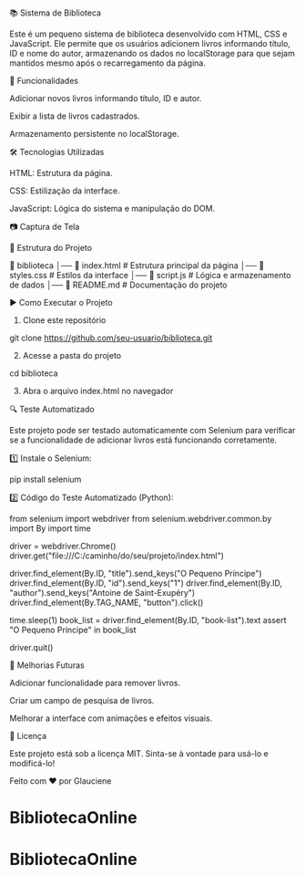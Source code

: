 📚 Sistema de Biblioteca

Este é um pequeno sistema de biblioteca desenvolvido com HTML, CSS e JavaScript. Ele permite que os usuários adicionem livros informando título, ID e nome do autor, armazenando os dados no localStorage para que sejam mantidos mesmo após o recarregamento da página.

🚀 Funcionalidades

Adicionar novos livros informando título, ID e autor.

Exibir a lista de livros cadastrados.

Armazenamento persistente no localStorage.


🛠️ Tecnologias Utilizadas

HTML: Estrutura da página.

CSS: Estilização da interface.

JavaScript: Lógica do sistema e manipulação do DOM.


📷 Captura de Tela



📂 Estrutura do Projeto

📂 biblioteca
│── 📜 index.html        # Estrutura principal da página
│── 📜 styles.css        # Estilos da interface
│── 📜 script.js         # Lógica e armazenamento de dados
│── 📜 README.md         # Documentação do projeto

▶️ Como Executar o Projeto

1. Clone este repositório



git clone https://github.com/seu-usuario/biblioteca.git

2. Acesse a pasta do projeto



cd biblioteca

3. Abra o arquivo index.html no navegador



🔍 Teste Automatizado

Este projeto pode ser testado automaticamente com Selenium para verificar se a funcionalidade de adicionar livros está funcionando corretamente.

1️⃣ Instale o Selenium:

pip install selenium

2️⃣ Código do Teste Automatizado (Python):

from selenium import webdriver
from selenium.webdriver.common.by import By
import time

driver = webdriver.Chrome()
driver.get("file:///C:/caminho/do/seu/projeto/index.html")

driver.find_element(By.ID, "title").send_keys("O Pequeno Príncipe")
driver.find_element(By.ID, "id").send_keys("1")
driver.find_element(By.ID, "author").send_keys("Antoine de Saint-Exupéry")
driver.find_element(By.TAG_NAME, "button").click()

time.sleep(1)
book_list = driver.find_element(By.ID, "book-list").text
assert "O Pequeno Príncipe" in book_list

driver.quit()

📌 Melhorias Futuras

Adicionar funcionalidade para remover livros.

Criar um campo de pesquisa de livros.

Melhorar a interface com animações e efeitos visuais.


📜 Licença

Este projeto está sob a licença MIT. Sinta-se à vontade para usá-lo e modificá-lo!


Feito com ❤️ por Glauciene 
# BibliotecaOnline
# BibliotecaOnline
